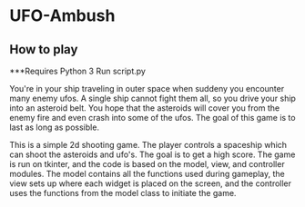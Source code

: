 # UFO-Ambush

## How to play
***Requires Python 3
Run script.py

You're in your ship traveling in outer space when suddeny you encounter many enemy ufos. A single ship cannot fight them all, so you drive your ship into an asteroid belt. You hope that the asteroids will cover you from the enemy fire and even crash into some of the ufos. The goal of this game is to last as long as possible.

This is a simple 2d shooting game. The player controls a spaceship which can shoot the asteroids and ufo's. The goal is
to get a high score. The game is run on tkinter, and the code is based on the model, view, and controller modules. The 
model contains all the functions used during gameplay, the view sets up where each widget is placed on the screen, and the 
controller uses the functions from the model class to initiate the game.

